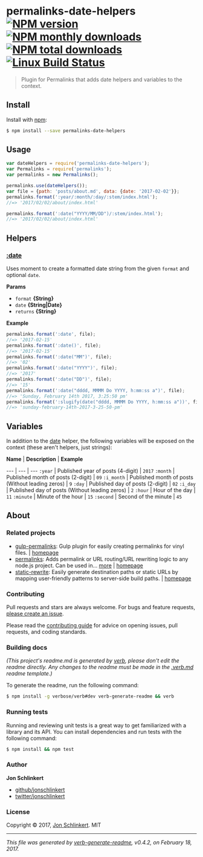 # permalinks-date-helpers [![NPM version](https://img.shields.io/npm/v/permalinks-date-helpers.svg?style=flat)](https://www.npmjs.com/package/permalinks-date-helpers) [![NPM monthly downloads](https://img.shields.io/npm/dm/permalinks-date-helpers.svg?style=flat)](https://npmjs.org/package/permalinks-date-helpers)  [![NPM total downloads](https://img.shields.io/npm/dt/permalinks-date-helpers.svg?style=flat)](https://npmjs.org/package/permalinks-date-helpers) [![Linux Build Status](https://img.shields.io/travis/permalinks/permalinks-date-helpers.svg?style=flat&label=Travis)](https://travis-ci.org/permalinks/permalinks-date-helpers)

> Plugin for Permalinks that adds date helpers and variables to the context.

## Install

Install with [npm](https://www.npmjs.com/):

```sh
$ npm install --save permalinks-date-helpers
```

## Usage

```js
var dateHelpers = require('permalinks-date-helpers');
var Permalinks = require('permalinks');
var permalinks = new Permalinks();

permalinks.use(dateHelpers());
var file = {path: 'posts/about.md', data: {date: '2017-02-02'}};
permalinks.format(':year/:month/:day/:stem/index.html');
//=> '2017/02/02/about/index.html'

permalinks.format(':date("YYYY/MM/DD")/:stem/index.html');
//=> '2017/02/02/about/index.html'
```

## Helpers

### [:date](index.js#L64)

Uses moment to create a formatted date string from the given `format` and optional `date`.

**Params**

* `format` **{String}**
* `date` **{String|Date}**
* `returns` **{String}**

**Example**

```js
permalinks.format(':date', file);
//=> '2017-02-15'
permalinks.format(':date()', file);
//=> '2017-02-15'
permalinks.format(':date("MM")', file);
//=> '02'
permalinks.format(':date("YYYY")', file);
//=> '2017'
permalinks.format(':date("DD")', file);
//=> '15'
permalinks.format(':date("dddd, MMMM Do YYYY, h:mm:ss a")', file);
//=> 'Sunday, February 14th 2017, 3:25:50 pm'
permalinks.format(':slugify(date("dddd, MMMM Do YYYY, h:mm:ss a"))', file);
//=> 'sunday-february-14th-2017-3-25-50-pm'
```

## Variables

In addition to the [date](#date) helper, the following variables will be exposed on the context (these aren't helpers, just strings):

**Name** | **Description** | **Example**

--- | --- | ---
`:year` | Published year of posts (4-digit) | `2017`
`:month` | Published month of posts (2-digit) | `09`
`:i_month` | Published month of posts (Without leading zeros) | `9`
`:day` | Published day of posts (2-digit) | `02`
`:i_day` | Published day of posts (Without leading zeros) | `2`
`:hour` | Hour of the day | `11`
`:minute` | Minute of the hour | `15`
`:second` | Second of the minute | `45`

## About

### Related projects

* [gulp-permalinks](https://www.npmjs.com/package/gulp-permalinks): Gulp plugin for easily creating permalinks for vinyl files. | [homepage](https://github.com/doowb/gulp-permalinks "Gulp plugin for easily creating permalinks for vinyl files.")
* [permalinks](https://www.npmjs.com/package/permalinks): Adds permalink or URL routing/URL rewriting logic to any node.js project. Can be used in… [more](https://github.com/jonschlinkert/permalinks) | [homepage](https://github.com/jonschlinkert/permalinks "Adds permalink or URL routing/URL rewriting logic to any node.js project. Can be used in static site generators, build systems, web applications or anywhere you need to do path transformation or prop-string replacements.")
* [static-rewrite](https://www.npmjs.com/package/static-rewrite): Easily generate destination paths or static URLs by mapping user-friendly patterns to server-side build paths. | [homepage](https://github.com/jonschlinkert/static-rewrite "Easily generate destination paths or static URLs by mapping user-friendly patterns to server-side build paths.")

### Contributing

Pull requests and stars are always welcome. For bugs and feature requests, [please create an issue](../../issues/new).

Please read the [contributing guide](.github/contributing.md) for advice on opening issues, pull requests, and coding standards.

### Building docs

_(This project's readme.md is generated by [verb](https://github.com/verbose/verb-generate-readme), please don't edit the readme directly. Any changes to the readme must be made in the [.verb.md](.verb.md) readme template.)_

To generate the readme, run the following command:

```sh
$ npm install -g verbose/verb#dev verb-generate-readme && verb
```

### Running tests

Running and reviewing unit tests is a great way to get familiarized with a library and its API. You can install dependencies and run tests with the following command:

```sh
$ npm install && npm test
```

### Author

**Jon Schlinkert**

* [github/jonschlinkert](https://github.com/jonschlinkert)
* [twitter/jonschlinkert](https://twitter.com/jonschlinkert)

### License

Copyright © 2017, [Jon Schlinkert](https://github.com/jonschlinkert).
MIT

***

_This file was generated by [verb-generate-readme](https://github.com/verbose/verb-generate-readme), v0.4.2, on February 18, 2017._